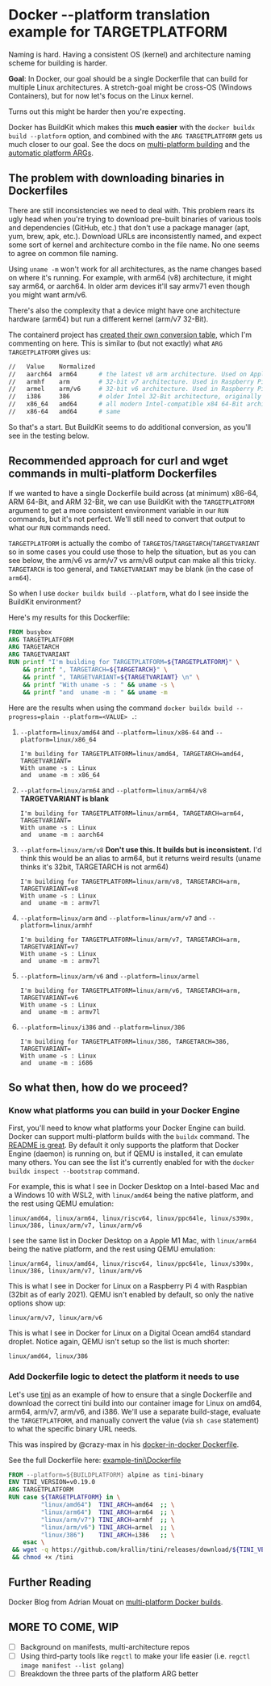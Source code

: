# Docker --platform translation example for TARGETPLATFORM

Naming is hard. Having a consistent OS (kernel) and architecture naming scheme for building is harder.

**Goal**: In Docker, our goal should be a single Dockerfile that can build for multiple Linux architectures.
A stretch-goal might be cross-OS (Windows Containers), but for now let's focus on the Linux kernel.

Turns out this might be harder then you're expecting.

Docker has BuildKit which makes this **much easier** with the `docker buildx build --platform` option, and
combined with the `ARG TARGETPLATFORM` gets us much closer to our goal. See the docs on
[multi-platform building](https://docs.docker.com/buildx/working-with-buildx/#build-multi-platform-images)
and the [automatic platform ARGs](https://docs.docker.com/engine/reference/builder/#automatic-platform-args-in-the-global-scope).

## The problem with downloading binaries in Dockerfiles

There are still inconsistencies we need to deal with. This problem rears its ugly head when you're
trying to download pre-built binaries of various tools and dependencies (GitHub, etc.) that don't use
a package manager (apt, yum, brew, apk, etc.).
Download URLs are inconsistently named, and expect some sort of kernel and architecture combo in the file name.
No one seems to agree on common file naming.

Using `uname -m` won't work for all architectures, as the name changes based on where it's running. For example, with
arm64 (v8) architecture, it might say arm64, or aarch64. In older arm devices it'll say armv71 even though you
might want arm/v6.

There's also the complexity that a device might have one architecture hardware (arm64) but run a different kernel (arm/v7 32-Bit).

The containerd project has
[created their own conversion table](https://github.com/containerd/containerd/blob/master/platforms/platforms.go#L88-L94),
which I'm commenting on here. This is similar to (but not exactly) what `ARG TARGETPLATFORM` gives us:

```bash
//   Value    Normalized
//   aarch64  arm64      # the latest v8 arm architecture. Used on Apple M1, AWS Graviton, and Raspberry Pi 3's and 4's
//   armhf    arm        # 32-bit v7 architecture. Used in Raspberry Pi 3 and  Pi 4 when 32bit Raspbian Linux is used
//   armel    arm/v6     # 32-bit v6 architecture. Used in Raspberry Pi 1, 2, and Zero
//   i386     386        # older Intel 32-Bit architecture, originally used in the 386 processor
//   x86_64   amd64      # all modern Intel-compatible x84 64-Bit architectures
//   x86-64   amd64      # same
```

So that's a start. But BuildKit seems to do additional conversion, as you'll see in the testing below.

## Recommended approach for curl and wget commands in multi-platform Dockerfiles

If we wanted to have a single Dockerfile build across (at minimum) x86-64, ARM 64-Bit, and ARM 32-Bit,
we can use BuildKit with the `TARGETPLATFORM` argument to get a more consistent environment variable in our
`RUN` commands, but it's not perfect. We'll still need to convert that output to what our `RUN` commands need.

`TARGETPLATFORM` is actually the combo of `TARGETOS`/`TARGETARCH`/`TARGETVARIANT` so in some cases you could use
those to help the situation, but as you can see below, the arm/v6 vs arm/v7 vs arm/v8 output can make all this
tricky. `TARGETARCH` is too general, and `TARGETVARIANT` may be blank (in the case of `arm64`).

So when I use `docker buildx build --platform`, what do I see inside the BuildKit environment?

Here's my results for this Dockerfile:

```Dockerfile
FROM busybox
ARG TARGETPLATFORM
ARG TARGETARCH
ARG TARGETVARIANT
RUN printf "I'm building for TARGETPLATFORM=${TARGETPLATFORM}" \
    && printf ", TARGETARCH=${TARGETARCH}" \
    && printf ", TARGETVARIANT=${TARGETVARIANT} \n" \
    && printf "With uname -s : " && uname -s \
    && printf "and  uname -m : " && uname -m
```

Here are the results when using the command `docker buildx build --progress=plain --platform=<VALUE> .`:

1. `--platform=linux/amd64` and `--platform=linux/x86-64` and `--platform=linux/x86_64`

    ```text
    I'm building for TARGETPLATFORM=linux/amd64, TARGETARCH=amd64, TARGETVARIANT=
    With uname -s : Linux
    and  uname -m : x86_64
    ```

2. `--platform=linux/arm64` and `--platform=linux/arm64/v8` **TARGETVARIANT is blank**

    ```text
    I'm building for TARGETPLATFORM=linux/arm64, TARGETARCH=arm64, TARGETVARIANT=
    With uname -s : Linux
    and  uname -m : aarch64
    ```

3. `--platform=linux/arm/v8` **Don't use this. It builds but is inconsistent.**
I'd think this would be an alias to arm64, but it returns weird results (uname thinks it's 32bit, TARGETARCH is not arm64)

    ```text
    I'm building for TARGETPLATFORM=linux/arm/v8, TARGETARCH=arm, TARGETVARIANT=v8
    With uname -s : Linux
    and  uname -m : armv7l
    ```

4. `--platform=linux/arm` and `--platform=linux/arm/v7` and `--platform=linux/armhf`

    ```text
    I'm building for TARGETPLATFORM=linux/arm/v7, TARGETARCH=arm, TARGETVARIANT=v7
    With uname -s : Linux
    and  uname -m : armv7l
    ```

5. `--platform=linux/arm/v6` and `--platform=linux/armel`

    ```text
    I'm building for TARGETPLATFORM=linux/arm/v6, TARGETARCH=arm, TARGETVARIANT=v6
    With uname -s : Linux
    and  uname -m : armv7l
    ```

6. `--platform=linux/i386` and `--platform=linux/386`

    ```text
    I'm building for TARGETPLATFORM=linux/386, TARGETARCH=386, TARGETVARIANT=
    With uname -s : Linux
    and  uname -m : i686
    ```

## So what then, how do we proceed?

### Know what platforms you can build in your Docker Engine

First, you'll need to know what platforms your Docker Engine can build.
Docker can support multi-platform builds with the `buildx` command.
The [README is great](https://github.com/docker/buildx#building-multi-platform-images).
By default it only supports the platform that Docker Engine (daemon) is running on, but if QEMU is installed, it can emulate many others.
You can see the list it's currently enabled for with the `docker buildx inspect --bootstrap` command.  

For example, this is what I see in Docker Desktop on a Intel-based Mac and a Windows 10 with WSL2,
with `linux/amd64` being the native platform, and the rest using QEMU emulation:

`linux/amd64, linux/arm64, linux/riscv64, linux/ppc64le, linux/s390x, linux/386, linux/arm/v7, linux/arm/v6`

I see the same list in Docker Desktop on a Apple M1 Mac, with `linux/arm64` being the native platform, and the
rest using QEMU emulation:

`linux/arm64, linux/amd64, linux/riscv64, linux/ppc64le, linux/s390x, linux/386, linux/arm/v7, linux/arm/v6`

This is what I see in Docker for Linux on a Raspberry Pi 4 with Raspbian (32bit as of early 2021). QEMU isn't
enabled by default, so only the native options show up:

`linux/arm/v7, linux/arm/v6`

This is what I see in Docker for Linux on a Digital Ocean amd64 standard droplet. Notice again,
QEMU isn't setup so the list is much shorter:

`linux/amd64, linux/386`

### Add Dockerfile logic to detect the platform it needs to use

Let's use [tini](https://github.com/krallin/tini) as an example of how to ensure that a single
Dockerfile and download the correct tini build into our container image for Linux on amd64, arm64, arm/v7, arm/v6, and i386.
We'll use a separate build-stage, evaluate the `TARGETPLATFORM`, and manually convert the value
(via `sh case` statement) to what the specific binary URL needs.

This was inspired by @crazy-max in his [docker-in-docker Dockerfile](https://github.com/crazy-max/docker-docker/blob/1b0a1260bdbcb5931e07b5bc21e7bb0991101fda/Dockerfile-20.10#L12-L18).

See the full Dockerfile here: [example-tini\Dockerfile](example-tini\Dockerfile)

```Dockerfile
FROM --platform=${BUILDPLATFORM} alpine as tini-binary
ENV TINI_VERSION=v0.19.0
ARG TARGETPLATFORM
RUN case ${TARGETPLATFORM} in \
         "linux/amd64")  TINI_ARCH=amd64  ;; \
         "linux/arm64")  TINI_ARCH=arm64  ;; \
         "linux/arm/v7") TINI_ARCH=armhf  ;; \
         "linux/arm/v6") TINI_ARCH=armel  ;; \
         "linux/386")    TINI_ARCH=i386   ;; \
    esac \
 && wget -q https://github.com/krallin/tini/releases/download/${TINI_VERSION}/tini-static-${TINI_ARCH} -O /tini \
 && chmod +x /tini
 ```

## Further Reading

Docker Blog from Adrian Mouat on [multi-platform Docker builds](https://www.docker.com/blog/multi-platform-docker-builds/).

## **MORE TO COME, WIP**

- [ ] Background on manifests, multi-architecture repos
- [ ] Using third-party tools like `regctl` to make your life easier (i.e. `regctl image manifest --list golang`)
- [ ] Breakdown the three parts of the platform ARG better
